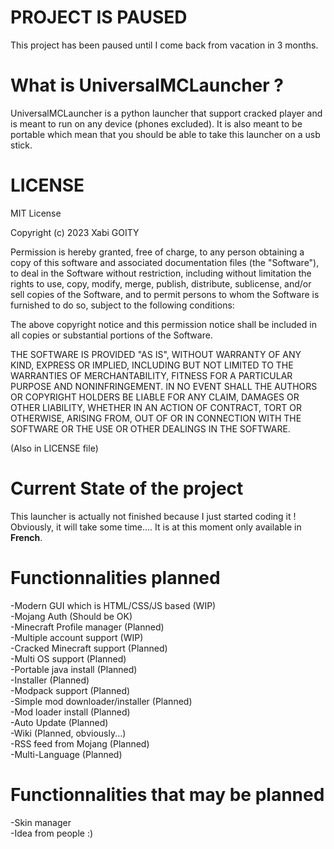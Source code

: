 # PROJECT IS PAUSED

This project has been paused until I come back from vacation in 3 months.

# What is UniversalMCLauncher ?
UniversalMCLauncher is a python launcher that support cracked player and is meant to run on any device (phones excluded).
It is also meant to be portable which mean that you should be able to take this launcher on a usb stick.

# LICENSE

MIT License

Copyright (c) 2023 Xabi GOITY

Permission is hereby granted, free of charge, to any person obtaining a copy
of this software and associated documentation files (the "Software"), to deal
in the Software without restriction, including without limitation the rights
to use, copy, modify, merge, publish, distribute, sublicense, and/or sell
copies of the Software, and to permit persons to whom the Software is
furnished to do so, subject to the following conditions:

The above copyright notice and this permission notice shall be included in all
copies or substantial portions of the Software.

THE SOFTWARE IS PROVIDED "AS IS", WITHOUT WARRANTY OF ANY KIND, EXPRESS OR
IMPLIED, INCLUDING BUT NOT LIMITED TO THE WARRANTIES OF MERCHANTABILITY,
FITNESS FOR A PARTICULAR PURPOSE AND NONINFRINGEMENT. IN NO EVENT SHALL THE
AUTHORS OR COPYRIGHT HOLDERS BE LIABLE FOR ANY CLAIM, DAMAGES OR OTHER
LIABILITY, WHETHER IN AN ACTION OF CONTRACT, TORT OR OTHERWISE, ARISING FROM,
OUT OF OR IN CONNECTION WITH THE SOFTWARE OR THE USE OR OTHER DEALINGS IN THE
SOFTWARE.

(Also in LICENSE file)

# Current State of the project
This launcher is actually not finished because I just started coding it !
Obviously, it will take some time....
It is at this moment only available in __French__.

# Functionnalities planned
-Modern GUI which is HTML/CSS/JS based (WIP) <br>
-Mojang Auth (Should be OK) <br>
-Minecraft Profile manager (Planned) <br>
-Multiple account support (WIP) <br>
-Cracked Minecraft support (Planned) <br>
-Multi OS support (Planned) <br>
-Portable java install (Planned) <br>
-Installer (Planned) <br>
-Modpack support (Planned) <br>
-Simple mod downloader/installer (Planned) <br>
-Mod loader install (Planned) <br>
-Auto Update (Planned) <br>
-Wiki (Planned, obviously...) <br>
-RSS feed from Mojang (Planned)<br>
-Multi-Language (Planned) <br>

# Functionnalities that may be planned

-Skin manager <br>
-Idea from people :) <br>

